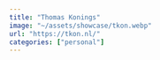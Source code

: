 ```yaml
---
title: "Thomas Konings"
image: "~/assets/showcase/tkon.webp"
url: "https://tkon.nl/"
categories: ["personal"]
---
```

